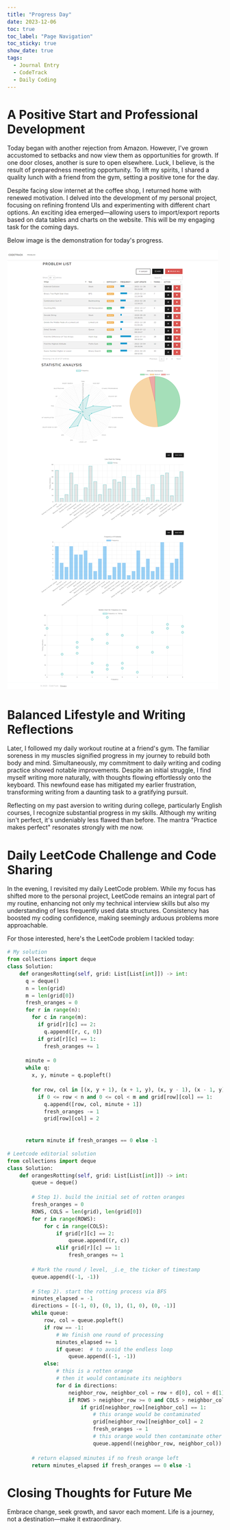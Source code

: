 ```yaml
---
title: "Progress Day"
date: 2023-12-06
toc: true
toc_label: "Page Navigation"
toc_sticky: true
show_date: true
tags:
  - Journal Entry
  - CodeTrack
  - Daily Coding
---
```

# A Positive Start and Professional Development

Today began with another rejection from Amazon. However, I've grown accustomed to setbacks and now view them as opportunities for growth. If one door closes, another is sure to open elsewhere. Luck, I believe, is the result of preparedness meeting opportunity. To lift my spirits, I shared a quality lunch with a friend from the gym, setting a positive tone for the day.

Despite facing slow internet at the coffee shop, I returned home with renewed motivation. I delved into the development of my personal project, focusing on refining frontend UIs and experimenting with different chart options. An exciting idea emerged—allowing users to import/export reports based on data tables and charts on the website. This will be my engaging task for the coming days.

Below image is the demonstration for today's progress.

[![codetrack](/assets/images/screencapture-localhost-7134-2023-12-07-00_16_10.png)](/assets/images/screencapture-localhost-7134-2023-12-07-00_16_10.png)


# Balanced Lifestyle and Writing Reflections

Later, I followed my daily workout routine at a friend's gym. The familiar soreness in my muscles signified progress in my journey to rebuild both body and mind. Simultaneously, my commitment to daily writing and coding practice showed notable improvements. Despite an initial struggle, I find myself writing more naturally, with thoughts flowing effortlessly onto the keyboard. This newfound ease has mitigated my earlier frustration, transforming writing from a daunting task to a gratifying pursuit.

Reflecting on my past aversion to writing during college, particularly English courses, I recognize substantial progress in my skills. Although my writing isn't perfect, it's undeniably less flawed than before. The mantra "Practice makes perfect" resonates strongly with me now.

# Daily LeetCode Challenge and Code Sharing

In the evening, I revisited my daily LeetCode problem. While my focus has shifted more to the personal project, LeetCode remains an integral part of my routine, enhancing not only my technical interview skills but also my understanding of less frequently used data structures. Consistency has boosted my coding confidence, making seemingly arduous problems more approachable.

For those interested, here's the LeetCode problem I tackled today:
```python
# My solution
from collections import deque
class Solution:
    def orangesRotting(self, grid: List[List[int]]) -> int:
      q = deque()
      n = len(grid)
      m = len(grid[0])
      fresh_oranges = 0
      for r in range(n):
        for c in range(m):
          if grid[r][c] == 2:
            q.append([r, c, 0])
          if grid[r][c] == 1:
            fresh_oranges += 1
      
      minute = 0
      while q:
        x, y, minute = q.popleft()
        
        for row, col in [(x, y + 1), (x + 1, y), (x, y - 1), (x - 1, y)]:
          if 0 <= row < n and 0 <= col < m and grid[row][col] == 1:
            q.append([row, col, minute + 1])
            fresh_oranges -= 1
            grid[row][col] = 2
      

      return minute if fresh_oranges == 0 else -1
```

```python
# Leetcode editorial solution
from collections import deque
class Solution:
    def orangesRotting(self, grid: List[List[int]]) -> int:
        queue = deque()

        # Step 1). build the initial set of rotten oranges
        fresh_oranges = 0
        ROWS, COLS = len(grid), len(grid[0])
        for r in range(ROWS):
            for c in range(COLS):
                if grid[r][c] == 2:
                    queue.append((r, c))
                elif grid[r][c] == 1:
                    fresh_oranges += 1

        # Mark the round / level, _i.e_ the ticker of timestamp
        queue.append((-1, -1))

        # Step 2). start the rotting process via BFS
        minutes_elapsed = -1
        directions = [(-1, 0), (0, 1), (1, 0), (0, -1)]
        while queue:
            row, col = queue.popleft()
            if row == -1:
                # We finish one round of processing
                minutes_elapsed += 1
                if queue:  # to avoid the endless loop
                    queue.append((-1, -1))
            else:
                # this is a rotten orange
                # then it would contaminate its neighbors
                for d in directions:
                    neighbor_row, neighbor_col = row + d[0], col + d[1]
                    if ROWS > neighbor_row >= 0 and COLS > neighbor_col >= 0:
                        if grid[neighbor_row][neighbor_col] == 1:
                            # this orange would be contaminated
                            grid[neighbor_row][neighbor_col] = 2
                            fresh_oranges -= 1
                            # this orange would then contaminate other oranges
                            queue.append((neighbor_row, neighbor_col))

        # return elapsed minutes if no fresh orange left
        return minutes_elapsed if fresh_oranges == 0 else -1
```

# Closing Thoughts for Future Me
Embrace change, seek growth, and savor each moment. Life is a journey, not a destination—make it extraordinary.